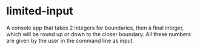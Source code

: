 # limited-input
A console app that takes 2 integers for boundaries, then a final integer, which will be round up or down to the closer boundary. All these numbers are given by the user in the command line as input.
